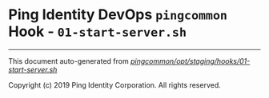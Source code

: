 
# Ping Identity DevOps `pingcommon` Hook - `01-start-server.sh`

---
This document auto-generated from _[pingcommon/opt/staging/hooks/01-start-server.sh](https://github.com/pingidentity/pingidentity-docker-builds/blob/master/pingcommon/opt/staging/hooks/01-start-server.sh)_

Copyright (c)  2019 Ping Identity Corporation. All rights reserved.
